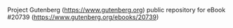Project Gutenberg (https://www.gutenberg.org) public repository for eBook #20739 (https://www.gutenberg.org/ebooks/20739)
